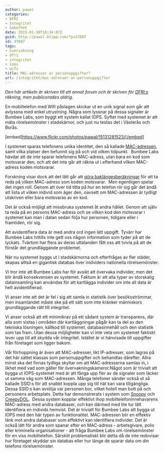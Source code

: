 ```yaml
---
author: pawal
categories:
- DFRI
- Integritet
- Säkerhet
date: 2015-01-30T10:34:07Z
guid: http://pawal.blipp.com/?p=37687
id: 37687
tags:
- övervakning
- dfri
- integritet
- iops
- wifi
title: MAC-adresser är personuppgifter?
url: /integritet/mac-adresser-ar-personuppgifter
---
```


<em>Den här artikeln är skriven till ett annat forum och är skriven för <a href="https://www.dfri.se/">DFRI:s</a> räkning, men publicerades aldrig.</em>

En mobiltelefon med Wifi påslagen skickar ut en unik signal som går att avlyssna med enkel utrustning. Några som lyssnar på dessa signaler är Bumbee Labs, som byggt ett system kallat IOPS. Syftet med systemet är att mäta rörelsemönster i stadskärnor, och just nu testas det i Västerås och Borås.

[embed]https://www.flickr.com/photos/pawal/15131281523/[/embed]

I systemet sparas telefonens unika identitet, den så kallade <a href="http://sv.wikipedia.org/wiki/Hashfunktion">MAC-adressen</a>, samt vilka platser den befunnit sig på och vid vilken tidpunkt.  Bumbee Labs hävdar att de inte sparar telefonens MAC-adress, utan bara en kod som motsvarar den, och att det inte går att räkna ut i efterhand vilken MAC-adress koden motsvarar.

Forskning visar dock att det lätt går att <a href="http://webpolicy.org/2014/03/19/questionable-crypto-in-retail-analytics/">göra baklängesberäkningar</a> för att ta reda på vilken MAC-adress som koden motsvarar.  Men egentligen spelar det ingen roll. Genom att över tid titta på hur en telefon rör sig går det ändå att lista ut vilken individ som äger den, oavsett om MAC-adressen är tydligt utskriven eller bara motsvaras av en kod.

Det är också möjligt att missbruka systemet åt andra hållet. Genom att själv ta reda på en persons MAC-adress och se vilken kod den motsvarar i systemet kan man i datan sedan följa hur personen, tidigare eller i framtiden, rör sig.

Att avidentifiera data är med andra ord ingen lätt uppgift. Tyvärr har Bumbee Labs hittills inte gett oss någon information som tyder på att de lyckats. Tvärtom har flera av deras uttalanden fått oss att tvivla på att de förstår det grundläggande problemet.

När nu systemet byggs ut i stadskärnorna och efterfrågas av fler städer, skapas alltså en gigantisk databas över inidviders nationella rörelsemönster.

Vi tror inte att Bumbee Labs har för avsikt att övervaka individer, men det blir ändå konsekvensen av systemet. Faktum är att alla typer av storskalig datainsamling kan användas för att kartlägga individer om inte all data är helt avidentifierad.

Vi anser inte att det är fel i sig att samla in statistik över besöksströmmar, men insamlandet måste ske på ett sätt som inte kränker människors grundläggande rätt till integritet.

Vi anser också att ett minimikrav på ett sådant system är transparens, där alla som vistas i områden där kartläggningar pågår kan ta del av den tekniska lösningen, källkod till systemet, databasinnehåll och den statistik som tas fram. Utan dessa möjligheter kan vi inte veta om systemet faktiskt lever upp till att skydda vår integritet. Istället är vi hänvisade till uppgifter från företaget som ligger bakom.

Vår förhoppning är även att MAC-adresser, likt IP-adresser, som lagras på det här sättet klassas som personuppgifter och behandlas därefter. Allra minst ska det finnas tydliga skyltar om att MAC-adresserna samlas in, i likhet med vad som gäller för övervakningskameror.Något som är trivialt att bygga ut IOPS-systemet med är att fånga upp fler av de signaler som läcker ut samma väg som MAC-adressen. Många telefoner sänder också ut så kallade SSID:s för att snabbt koppla upp sig till nät kan vara tillgängliga. Dessa SSID:s kan avslöja var personen bor, vilket hotell man bott på och personens arbetsplats. Detta har demonstrerats i system som <a href="http://www.sensepost.com/blog/7557.html">Snoopy</a> och <a href="http://dangerousprototypes.com/2013/08/10/creepydol-wifi-surveillance-project-debuts-at-blackhatdefcon/">CreepyDOL</a>.  Dessa system kopplar effektivt ihop mobiltelefoninnehavarens MAC-adress med andra databaser, och kan därmed med lite tur lätt identifiera en individs hemvist. Det är trivialt för Bumbee Labs att bygga ut IOPS med den här typen av funktionalitet. MAC-adressen blir en effektiv länk mot andra databaser som effektivt kan identifiera individer. Det är också lätt för andra som spanar efter en MAC-adress - arbetsgivare, polis eller kriminella organisationer - att fråga Bumbee Labs om rörelsemönster för en viss mobiltelefon. Särskilt problematiskt blir detta då de inte redovisar hur företaget skyddar sin databas eller hur länge de sparar data om din telefons rörelsemönster.